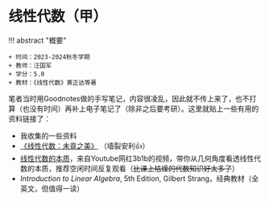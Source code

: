 # 线性代数（甲）

!!! abstract "概要"

    + 时间：2023-2024秋冬学期
    + 教师：汪国军
    + 学分：5.0
    + 教材：《线性代数》黄正达等著

笔者当时用Goodnotes做的手写笔记，内容很凌乱，因此就不传上来了，也不打算（也没有时间）再补上电子笔记了（除非之后要考研）。这里就贴上一些有用的资料链接了：

+ 我收集的一些资料
+ [《线性代数：未竟之美》](https://github.com/yhwu-is/Linear-Algebra-Left-Undone) （墙裂安利:+1:）
+ [线性代数的本质](https://www.bilibili.com/video/BV1ys411472E/?vd_source=7c38ff5056b0974a26db352a36e1359c)，来自Youtube网红3b1b的视频，带你从几何角度看透线性代数的本质，推荐空闲时间反复观看（~~比课上枯燥的代数知识好太多了~~）
+ *Introduction to Linear Algebra*, 5th Edition, Gilbert Strang，经典教材（全英文，但值得一读）



